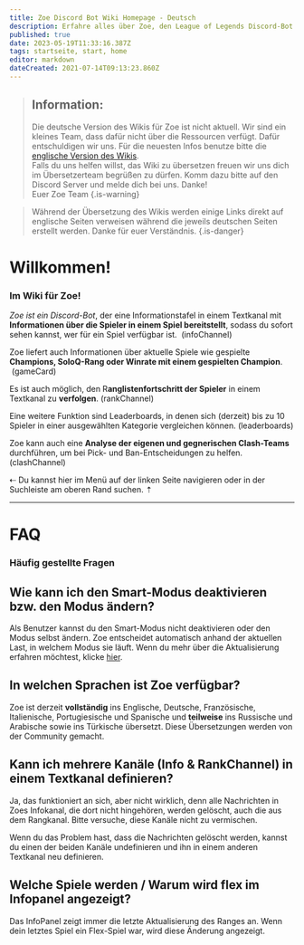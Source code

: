 ```yaml
---
title: Zoe Discord Bot Wiki Homepage - Deutsch
description: Erfahre alles über Zoe, den League of Legends Discord-Bot.
published: true
date: 2023-05-19T11:33:16.387Z
tags: startseite, start, home
editor: markdown
dateCreated: 2021-07-14T09:13:23.860Z
---
```


> ## Information:
>Die deutsche Version des Wikis für Zoe ist nicht aktuell. Wir sind ein kleines Team, dass dafür nicht über die Ressourcen verfügt. Dafür entschuldigen wir uns. Für die neuesten Infos benutze bitte die [englische Version des Wikis](https://wiki.zoe-discord-bot.ch/en/home). <br>
>Falls du uns helfen willst, das Wiki zu übersetzen freuen wir uns dich im Übersetzerteam begrüßen zu dürfen. Komm dazu bitte auf den Discord Server und melde dich bei uns. Danke! <br>
>Euer Zoe Team
>{.is-warning}

>Während der Übersetzung des Wikis werden einige Links direkt auf englische Seiten verweisen während die jeweils deutschen Seiten erstellt werden. Danke für euer Verständnis.
>{.is-danger}


# Willkommen!

### Im Wiki für Zoe!

_Zoe ist ein Discord-Bot_, der eine Informationstafel in einem Textkanal mit **Informationen über die Spieler in einem Spiel bereitstellt**, sodass du sofort sehen kannst, wer für ein Spiel verfügbar ist.  (infoChannel)

Zoe liefert auch Informationen über aktuelle Spiele wie gespielte **Champions, SoloQ-Rang oder Winrate mit einem gespielten Champion**.  (gameCard)

Es ist auch möglich, den R**anglistenfortschritt der Spieler** in einem Textkanal zu **verfolgen**. (rankChannel)

Eine weitere Funktion sind Leaderboards, in denen sich (derzeit) bis zu 10 Spieler in einer ausgewählten Kategorie vergleichen können. (leaderboards)

Zoe kann auch eine **Analyse der eigenen und gegnerischen Clash-Teams** durchführen, um bei Pick- und Ban-Entscheidungen zu helfen. (clashChannel)

⇠ Du kannst hier im Menü auf der linken Seite navigieren oder in der Suchleiste am oberen Rand suchen. ⇡

---

# FAQ

### Häufig gestellte Fragen

## Wie kann ich den Smart-Modus deaktivieren bzw. den Modus ändern?

Als Benutzer kannst du den Smart-Modus nicht deaktivieren oder den Modus selbst ändern. Zoe entscheidet automatisch anhand der aktuellen Last, in welchem Modus sie läuft. Wenn du mehr über die Aktualisierung erfahren möchtest, klicke [hier](/de/terms/refresh-mode/).

## In welchen Sprachen ist Zoe verfügbar?

Zoe ist derzeit **vollständig** ins Englische, Deutsche, Französische, Italienische, Portugiesische und Spanische und **teilweise** ins Russische und Arabische sowie ins Türkische übersetzt. Diese Übersetzungen werden von der Community gemacht.

## Kann ich mehrere Kanäle (Info & RankChannel) in einem Textkanal definieren?

Ja, das funktioniert an sich, aber nicht wirklich, denn alle Nachrichten in Zoes Infokanal, die dort nicht hingehören, werden gelöscht, auch die aus dem Rangkanal. Bitte versuche, diese Kanäle nicht zu vermischen.

Wenn du das Problem hast, dass die Nachrichten gelöscht werden, kannst du einen der beiden Kanäle undefinieren und ihn in einem anderen Textkanal neu definieren.

## Welche Spiele werden / Warum wird flex im Infopanel angezeigt?

Das InfoPanel zeigt immer die letzte Aktualisierung des Ranges an. Wenn dein letztes Spiel ein Flex-Spiel war, wird diese Änderung angezeigt.